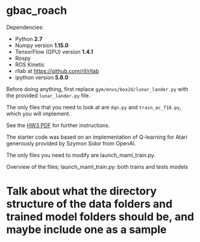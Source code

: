 # gbac_roach

Dependencies:
 * Python **2.7**
 * Numpy version **1.15.0**
 * TensorFlow (GPU) version **1.4.1**
 * Rospy
 * ROS Kinetic
 * rllab at https://github.com/rll/rllab
 * ipython version **5.8.0**

Before doing anything, first replace `gym/envs/box2d/lunar_lander.py` with the provided `lunar_lander.py` file.

The only files that you need to look at are `dqn.py` and `train_ac_f18.py`, which you will implement.

See the [HW3 PDF](http://rail.eecs.berkeley.edu/deeprlcourse/static/homeworks/hw3.pdf) for further instructions.

The starter code was based on an implementation of Q-learning for Atari generously provided by Szymon Sidor from OpenAI.



The only files you need to modify are launch_maml_train.py.

Overview of the files;
launch_maml_train.py: both trains and tests models 



# Talk about what the directory structure of the data folders and trained model folders should be, and maybe include one as a sample